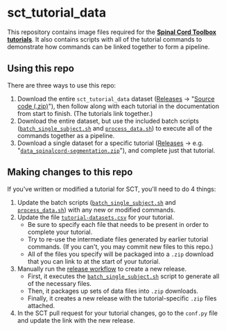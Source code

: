 # sct_tutorial_data

This repository contains image files required for the **[Spinal Cord Toolbox tutorials](https://spinalcordtoolbox.com/en/latest/tutorials/tutorials.html)**. It also contains scripts with all of the tutorial commands to demonstrate how commands can be linked together to form a pipeline.

## Using this repo

There are three ways to use this repo:

1. Download the entire `sct_tutorial_data` dataset ([Releases](https://github.com/spinalcordtoolbox/sct_tutorial_data/releases/latest) -> "[Source code (.zip)](https://github.com/spinalcordtoolbox/sct_tutorial_data/archive/refs/heads/master.zip)"), then follow along with each tutorial in the documentation from start to finish. (The tutorials link together.)
2. Download the entire dataset, but use the included batch scripts ([`batch_single_subject.sh`](https://github.com/spinalcordtoolbox/sct_tutorial_data/blob/master/single_subject/batch_single_subject.sh) and [`process_data.sh`](https://github.com/spinalcordtoolbox/sct_tutorial_data/blob/master/multi_subject/process_data.sh)) to execute all of the commands together as a pipeline.
3. Download a single dataset for a specific tutorial ([Releases](https://github.com/spinalcordtoolbox/sct_tutorial_data/releases/latest) -> e.g. "[`data_spinalcord-segmentation.zip`](https://github.com/spinalcordtoolbox/sct_tutorial_data/releases/latest/download/data_spinalcord-segmentation.zip)"), and complete just that tutorial.

## Making changes to this repo

If you've written or modified a tutorial for SCT, you'll need to do 4 things:

1. Update the batch scripts ([`batch_single_subject.sh`](https://github.com/spinalcordtoolbox/sct_tutorial_data/blob/master/single_subject/batch_single_subject.sh) and [`process_data.sh`](https://github.com/spinalcordtoolbox/sct_tutorial_data/blob/master/multi_subject/process_data.sh)) with any new or modified commands.
2. Update the file [`tutorial-datasets.csv`](https://github.com/spinalcordtoolbox/sct_tutorial_data/blob/master/tutorial-datasets.csv) for your tutorial.
    * Be sure to specify each file that needs to be present in order to complete your tutorial.
    * Try to re-use the intermediate files generated by earlier tutorial commands. (If you can't, you may commit new files to this repo.)
    * All of the files you specify will be packaged into a `.zip` download that you can link to at the start of your tutorial.
3. Manually run the [release workflow](https://github.com/spinalcordtoolbox/sct_tutorial_data/blob/master/.github/workflows/create_release.yml) to create a new release.
    * First, it executes the [`batch_single_subject.sh`](https://github.com/spinalcordtoolbox/sct_tutorial_data/blob/master/single_subject/batch_single_subject.sh) script to generate all of the necessary files.
    * Then, it packages up sets of data files into `.zip` downloads. 
    * Finally, it creates a new release with the tutorial-specific `.zip` files attached.
4. In the SCT pull request for your tutorial changes, go to the `conf.py` file and update the link with the new release.
